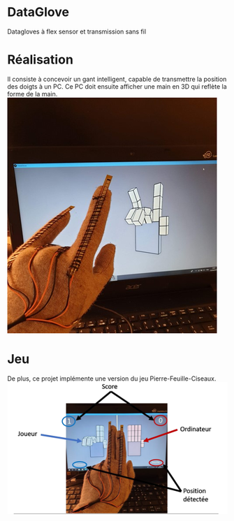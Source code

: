 # DataGlove
Datagloves à flex sensor et transmission sans fil

# Réalisation
Il consiste à concevoir un gant intelligent, capable de transmettre la position des doigts à un PC. Ce PC doit ensuite afficher une main en 3D qui reflète la forme de la main.
![plot](./Rapport/Image1.jpg)

# Jeu
De plus, ce projet implémente une version du jeu Pierre-Feuille-Ciseaux.
![plot](./Rapport/image2.PNG)
